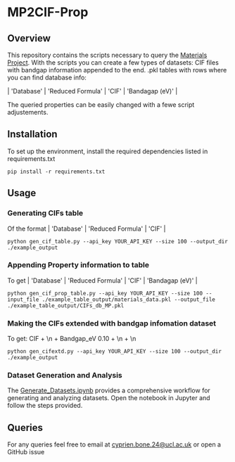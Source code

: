 MP2CIF-Prop
==============

## Overview
This repository contains the scripts necessary to query the [Materials Project](https://next-gen.materialsproject.org/). With the scripts you can create a few types of datasets: CIF files with bandgap information appended to the end. .pkl tables with rows where you can find database info:

| 'Database' | 'Reduced Formula' | 'CIF' | 'Bandagap (eV)' |

The queried properties can be easily changed with a fewe script adjustements.

## Installation

To set up the environment, install the required dependencies listed in requirements.txt

```shell
pip install -r requirements.txt
```

## Usage

### Generating CIFs table

Of the format | 'Database' | 'Reduced Formula' | 'CIF' |

```shell
python gen_cif_table.py --api_key YOUR_API_KEY --size 100 --output_dir ./example_output
```

### Appending Property information to table

To get | 'Database' | 'Reduced Formula' | 'CIF' | 'Bandagap (eV)' |

```shell
python gen_cif_prop_table.py --api_key YOUR_API_KEY --size 100 --input_file ./example_table_output/materials_data.pkl --output_file ./example_table_output/CIFs_db_MP.pkl
```

### Making the CIFs extended with bandgap infomation dataset

To get: CIF + \n + Bandgap_eV 0.10 + \n + \n

```shell
python gen_cifextd.py --api_key YOUR_API_KEY --size 100 --output_dir ./example_output
```

### Dataset Generation and Analysis

The [Generate_Datasets.ipynb](https://github.com/C-Bone-UCL/MP2CIF-Prop/blob/main/Generate_Datasets.ipynb) provides a comprehensive workflow for generating and analyzing datasets. Open the notebook in Jupyter and follow the steps provided.

## Queries

For any queries feel free to email at cyprien.bone.24@ucl.ac.uk or open a GitHub issue
